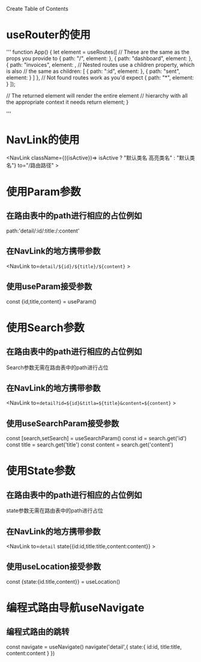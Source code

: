 Create Table of Contents
# useRouter的使用
'''
function App() {
  let element = useRoutes([
    // These are the same as the props you provide to <Route>
    { path: "/", element: <Home /> },
    { path: "dashboard", element: <Dashboard /> },
    {
      path: "invoices",
      element: <Invoices />,
      // Nested routes use a children property, which is also
      // the same as <Route>
      children: [
        { path: ":id", element: <Invoice /> },
        { path: "sent", element: <SentInvoices /> }
      ]
    },
    // Not found routes work as you'd expect
    { path: "*", element: <NotFound /> }
  ]);

  // The returned element will render the entire element
  // hierarchy with all the appropriate context it needs
  return element;
}

'''
# NavLink的使用

<NavLink className={({isActive})=> isActive ? "默认类名 高亮类名" : "默认类名"} to="/路由路径" ></NavLink>


# 使用Param参数

## 在路由表中的path进行相应的占位例如
path:'detail/:id/:title:/:content'

## 在NavLink的地方携带参数
<NavLink to=`detail/${id}/${title}/${content}` ></NavLink>

## 使用useParam接受参数
const {id,title,content} = useParam()


# 使用Search参数

## 在路由表中的path进行相应的占位例如
Search参数无需在路由表中的path进行占位


## 在NavLink的地方携带参数
<NavLink to=`detail?id=${id}&titla=${title}&content=${content}` ></NavLink>


## 使用useSearchParam接受参数
const [search,setSearch] = useSearchParam()
const  id = search.get('id')
const title = search.get('title')
const content = search.get('content')


# 使用State参数

## 在路由表中的path进行相应的占位例如
state参数无需在路由表中的path进行占位

## 在NavLink的地方携带参数
<NavLink to=`detail` state{{id:id,title:title,content:content}} ></NavLink>


## 使用useLocation接受参数

const {state:{id.title,content}} = useLocation()


# 编程式路由导航useNavigate

## 编程式路由的跳转
const navigate = useNavigate()
navigate('detail',{
  state:{
    id:id,
    title:title,
    content:content
  }
})

